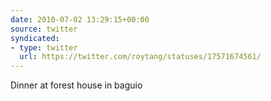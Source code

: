 ```yaml
---
date: 2010-07-02 13:29:15+00:00
source: twitter
syndicated:
- type: twitter
  url: https://twitter.com/roytang/statuses/17571674561/
---
```


Dinner at forest house in baguio